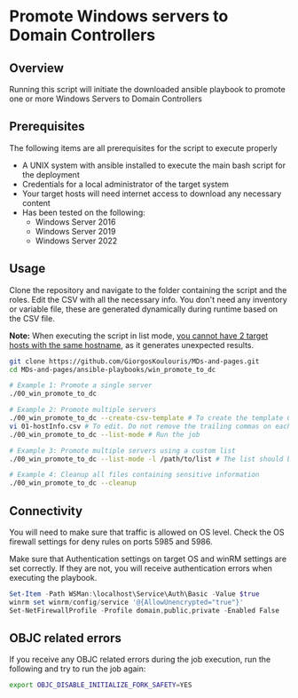 <h1>Promote Windows servers to Domain Controllers</h1>

<h2>Overview</h2>

Running this script will initiate the downloaded ansible playbook to promote one or more Windows Servers to Domain Controllers

<h2>Prerequisites</h2>

The following items are all prerequisites for the script to execute properly

* A UNIX system with ansible installed to execute the main bash script for the deployment
* Credentials for a local administrator of the target system
* Your target hosts will need internet access to download any necessary content
* Has been tested on the following:
	- Windows Server 2016
	- Windows Server 2019
	- Windows Server 2022

<h2>Usage</h2>

Clone the repository and navigate to the folder containing the script and the roles. Edit the CSV with all the necessary info. You don't need any inventory or variable file, these are generated dynamically during runtime based on the CSV file.

<b>Note:</b> When executing the script in list mode, <u>you cannot have 2 target hosts with the same hostname</u>, as it generates unexpected results.

```bash
git clone https://github.com/GiorgosKoulouris/MDs-and-pages.git
cd MDs-and-pages/ansible-playbooks/win_promote_to_dc

# Example 1: Promote a single server
./00_win_promote_to_dc

# Example 2: Promote multiple servers
./00_win_promote_to_dc --create-csv-template # To create the template CSV
vi 01-hostInfo.csv # To edit. Do not remove the trailing commas on each row, there is an empty collumb in the end
./00_win_promote_to_dc --list-mode # Run the job

# Example 3: Promote multiple servers using a custom list
./00_win_promote_to_dc --list-mode -l /path/to/list # The list should be formatted exactly as the template

# Example 4: Cleanup all files containing sensitive information
./00_win_promote_to_dc --cleanup
```


<h2>Connectivity</h2>

You will need to make sure that traffic is allowed on OS level. Check the OS firewall settings for deny rules on ports 5985 and 5986.

Make sure that Authentication settings on target OS and winRM settings are set correctly. If they are not, you will receive authentication errors when executing the playbook.

```powershell
Set-Item -Path WSMan:\localhost\Service\Auth\Basic -Value $true
winrm set winrm/config/service '@{AllowUnencrypted="true"}'
Set-NetFirewallProfile -Profile domain,public,private -Enabled False
```

<h2>OBJC related errors</h2>

If you receive any OBJC related errors during the job execution, run the following and try to run the job again:

```bash
export OBJC_DISABLE_INITIALIZE_FORK_SAFETY=YES
```
